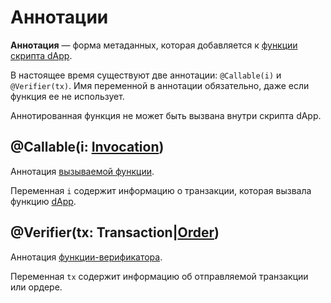 # Аннотации

**Аннотация** — форма метаданных, которая добавляется к [функции](/ru/ride/functions/) [скрипта dApp](/ru/ride/script/script-types/dapp-script).

В настоящее время существуют две аннотации: `@Callable(i)` и `@Verifier(tx)`. Имя переменной в аннотации обязательно, даже если функция ее не использует.

Аннотированная функция не может быть вызвана внутри скрипта dApp.

## @Callable(i: [Invocation](/ru/ride/structures/common-structures/invocation))

Аннотация [вызываемой функции](/ru/ride/functions/callable-function).

Переменная `i` содержит информацию о транзакции, которая вызвала функцию [dApp](/ru/blockchain/account/dapp). 

## @Verifier(tx: Transaction|[Order](/ru/ride/structures/common-structures/order))

Аннотация [функции-верификатора](/ru/ride/functions/verifier-function).

Переменная `tx` содержит информацию об отправляемой транзакции или ордере.
